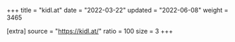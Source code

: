 +++
title = "kidl.at"
date = "2022-03-22"
updated = "2022-06-08"
weight = 3465

[extra]
source = "https://kidl.at/"
ratio = 100
size = 3
+++
